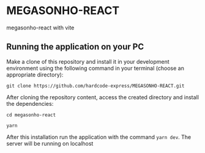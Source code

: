 # MEGASONHO-REACT

megasonho-react with vite

## Running the application on your PC

Make a clone of this repository and install it in your development environment using the following command in your terminal (choose an appropriate directory):

```
git clone https://github.com/hardcode-express/MEGASONHO-REACT.git
```

After cloning the repository content, access the created directory and install the dependencies:

```
cd megasonho-react

yarn
```

After this installation run the application with the command `yarn dev`. The server will be running on localhost
